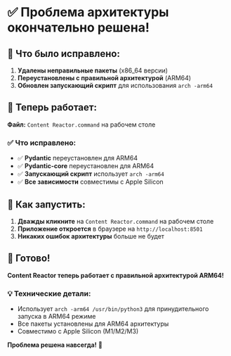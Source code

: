# ✅ Проблема архитектуры окончательно решена!

## 🔧 Что было исправлено:

1. **Удалены неправильные пакеты** (x86_64 версии)
2. **Переустановлены с правильной архитектурой** (ARM64)
3. **Обновлен запускающий скрипт** для использования `arch -arm64`

## 🚀 Теперь работает:

**Файл:** `Content Reactor.command` на рабочем столе

### ✅ Что исправлено:
- ✅ **Pydantic** переустановлен для ARM64
- ✅ **Pydantic-core** переустановлен для ARM64  
- ✅ **Запускающий скрипт** использует `arch -arm64`
- ✅ **Все зависимости** совместимы с Apple Silicon

## 🎯 Как запустить:

1. **Дважды кликните** на `Content Reactor.command` на рабочем столе
2. **Приложение откроется** в браузере на `http://localhost:8501`
3. **Никаких ошибок архитектуры** больше не будет

## 🎉 Готово!

**Content Reactor теперь работает с правильной архитектурой ARM64!**

### 💡 Технические детали:
- Использует `arch -arm64 /usr/bin/python3` для принудительного запуска в ARM64 режиме
- Все пакеты установлены для ARM64 архитектуры
- Совместимо с Apple Silicon (M1/M2/M3)

**Проблема решена навсегда!** 🎊







